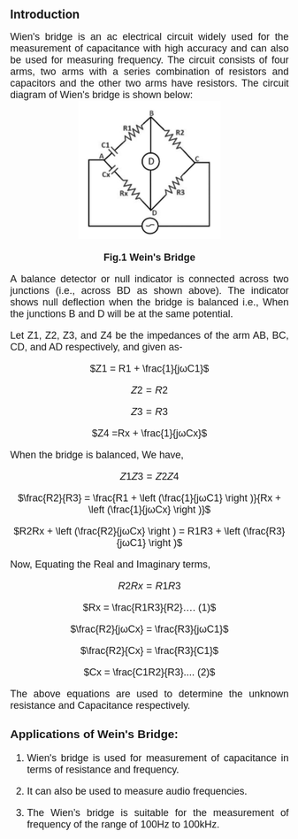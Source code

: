 ## Introduction

<div style="text-align: justify; font-size: 18px;font-family: 'Nunito Sans',sans-serif;">
Wien's bridge is an ac electrical circuit widely used for the measurement of capacitance with high accuracy and can also be used for measuring frequency. The circuit consists of four arms, two arms with a series combination of resistors and capacitors and the other two arms have resistors. The circuit diagram of Wien's bridge is shown below:<br>

<center>

<img src="images/ckt.png" style="-webkit-filter: grayscale(100%);" height="250">  

**Fig.1 Wein's Bridge**
</center>

A balance detector or null indicator is connected across two junctions (i.e., across BD as shown above). The indicator shows null deflection when the bridge is balanced i.e., When the junctions B and D will be at the same potential.<br>

Let Z1, Z2, Z3, and Z4 be the impedances of the arm AB, BC, CD, and AD respectively, and given as-<br>

<center>

$Z1 = R1 + \frac{1}{jωC1}$

</center>

<center>

$Z2 = R2$

</center>

<center>

$Z3 = R3$

</center>

<center>

$Z4 =Rx + \frac{1}{jωCx}$

</center>

When the bridge is balanced, We have, <br>

<center>

$Z1Z3 = Z2Z4$

</center>

<center>

$\frac{R2}{R3} = \frac{R1 + \left (\frac{1}{jωC1} \right )}{Rx + \left (\frac{1}{jωCx} \right )}$

</center>

<center>

$R2Rx + \left (\frac{R2}{jωCx} \right ) = R1R3 + \left (\frac{R3}{jωC1} \right )$

</center>

Now, Equating the Real and Imaginary terms,

<center>

$R2Rx = R1R3$

</center>

<center>

$Rx = \frac{R1R3}{R2}…. (1)$

</center>

<center>

$\frac{R2}{jωCx} = \frac{R3}{jωC1}$

</center>

<center>

$\frac{R2}{Cx} = \frac{R3}{C1}$

</center>

<center>

$Cx = \frac{C1R2}{R3}.... (2)$

</center>


The above equations are used to determine the unknown resistance and Capacitance respectively.

### Applications of Wein's Bridge:

1. Wien's bridge is used for measurement of capacitance in terms of resistance and frequency.<br>

2. It can also be used to measure audio frequencies.<br>

3. The Wien’s bridge is suitable for the measurement of frequency of the range of 100Hz to 100kHz.

</div>